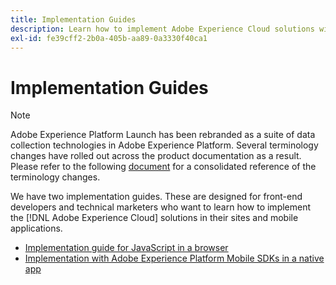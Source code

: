 ```yaml
---
title: Implementation Guides
description: Learn how to implement Adobe Experience Cloud solutions with tags.
exl-id: fe39cff2-2b0a-405b-aa89-0a3330f40ca1
---
```

# Implementation Guides

>[!NOTE]
>
>Adobe Experience Platform Launch has been rebranded as a suite of data collection technologies in Adobe Experience Platform. Several terminology changes have rolled out across the product documentation as a result. Please refer to the following [document](../term-updates.md) for a consolidated reference of the terminology changes.

We have two implementation guides. These are designed for front-end developers and technical marketers who want to learn how to implement the [!DNL Adobe Experience Cloud] solutions in their sites and mobile applications.

* [Implementation guide for JavaScript in a browser](https://experienceleague.adobe.com/docs/experience-cloud/implementing-in-websites-with-launch/index.html)
* [Implementation with Adobe Experience Platform Mobile SDKs in a native app](https://aep-sdks.gitbook.io/docs/)
